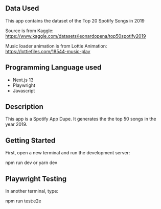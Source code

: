 ## Data Used

This app contains the dataset of the Top 20 Spotify Songs in 2019

Source is from Kaggle: https://www.kaggle.com/datasets/leonardopena/top50spotify2019

Music loader animation is from Lottie Animation: https://lottiefiles.com/18544-music-play

## Programming Language used
- Next.js 13
- Playwright
- Javascript

## Description
This app is a Spotify App Dupe. It generates the the top 50 songs in the year 2019. 

## Getting Started

First, open a new terminal and run the development server:

npm run dev or yarn dev

## Playwright Testing

In another terminal, type:

npm run test:e2e 




